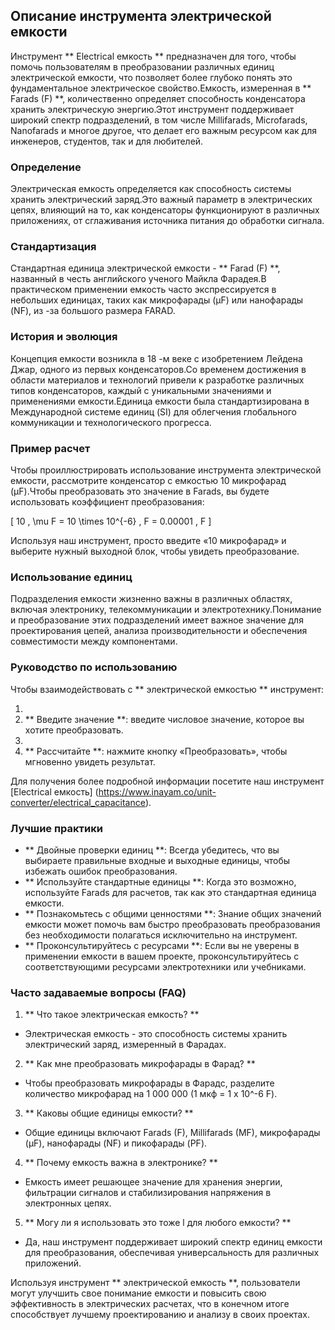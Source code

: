 ## Описание инструмента электрической емкости

Инструмент ** Electrical емкость ** предназначен для того, чтобы помочь пользователям в преобразовании различных единиц электрической емкости, что позволяет более глубоко понять это фундаментальное электрическое свойство.Емкость, измеренная в ** Farads (F) **, количественно определяет способность конденсатора хранить электрическую энергию.Этот инструмент поддерживает широкий спектр подразделений, в том числе Millifarads, Microfarads, Nanofarads и многое другое, что делает его важным ресурсом как для инженеров, студентов, так и для любителей.

### Определение

Электрическая емкость определяется как способность системы хранить электрический заряд.Это важный параметр в электрических цепях, влияющий на то, как конденсаторы функционируют в различных приложениях, от сглаживания источника питания до обработки сигнала.

### Стандартизация

Стандартная единица электрической емкости - ** Farad (F) **, названный в честь английского ученого Майкла Фарадея.В практическом применении емкость часто экспрессируется в небольших единицах, таких как микрофарады (µF) или нанофарады (NF), из -за большого размера FARAD.

### История и эволюция

Концепция емкости возникла в 18 -м веке с изобретением Лейдена Джар, одного из первых конденсаторов.Со временем достижения в области материалов и технологий привели к разработке различных типов конденсаторов, каждый с уникальными значениями и применениями емкости.Единица емкости была стандартизирована в Международной системе единиц (SI) для облегчения глобального коммуникации и технологического прогресса.

### Пример расчет

Чтобы проиллюстрировать использование инструмента электрической емкости, рассмотрите конденсатор с емкостью 10 микрофарад (µF).Чтобы преобразовать это значение в Farads, вы будете использовать коэффициент преобразования:

\[ 10 \, \mu F = 10 \times 10^{-6} \, F = 0.00001 \, F \]

Используя наш инструмент, просто введите «10 микрофарад» и выберите нужный выходной блок, чтобы увидеть преобразование.

### Использование единиц

Подразделения емкости жизненно важны в различных областях, включая электронику, телекоммуникации и электротехнику.Понимание и преобразование этих подразделений имеет важное значение для проектирования цепей, анализа производительности и обеспечения совместимости между компонентами.

### Руководство по использованию

Чтобы взаимодействовать с ** электрической емкостью ** инструмент:

1.
2. ** Введите значение **: введите числовое значение, которое вы хотите преобразовать.
3.
4. ** Рассчитайте **: нажмите кнопку «Преобразовать», чтобы мгновенно увидеть результат.

Для получения более подробной информации посетите наш инструмент [Electrical емкость] (https://www.inayam.co/unit-converter/electrical_capacitance).

### Лучшие практики

- ** Двойные проверки единиц **: Всегда убедитесь, что вы выбираете правильные входные и выходные единицы, чтобы избежать ошибок преобразования.
- ** Используйте стандартные единицы **: Когда это возможно, используйте Farads для расчетов, так как это стандартная единица емкости.
- ** Познакомьтесь с общими ценностями **: Знание общих значений емкости может помочь вам быстро преобразовать преобразования без необходимости полагаться исключительно на инструмент.
- ** Проконсультируйтесь с ресурсами **: Если вы не уверены в применении емкости в вашем проекте, проконсультируйтесь с соответствующими ресурсами электротехники или учебниками.

### Часто задаваемые вопросы (FAQ)

1. ** Что такое электрическая емкость? **
- Электрическая емкость - это способность системы хранить электрический заряд, измеренный в Фарадах.

2. ** Как мне преобразовать микрофарады в Фарад? **
- Чтобы преобразовать микрофарады в Фарадс, разделите количество микрофарад на 1 000 000 (1 мкф = 1 x 10^-6 F).

3. ** Каковы общие единицы емкости? **
- Общие единицы включают Farads (F), Millifarads (MF), микрофарады (µF), нанофарады (NF) и пикофарады (PF).

4. ** Почему емкость важна в электронике? **
- Емкость имеет решающее значение для хранения энергии, фильтрации сигналов и стабилизирования напряжения в электронных цепях.

5. ** Могу ли я использовать это тоже l для любого емкости? **
- Да, наш инструмент поддерживает широкий спектр единиц емкости для преобразования, обеспечивая универсальность для различных приложений.

Используя инструмент ** электрической емкость **, пользователи могут улучшить свое понимание емкости и повысить свою эффективность в электрических расчетах, что в конечном итоге способствует лучшему проектированию и анализу в своих проектах.
